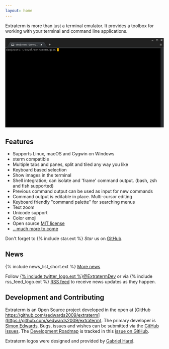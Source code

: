 ```yaml
---
layout: home
---
```


Extraterm is more than just a terminal emulator. It provides a toolbox for working with your terminal and command line applications.

![Directly edit and execute command output](edit_direct.gif)

## Features

* Supports Linux, macOS and Cygwin on Windows
* xterm compatible
* Multiple tabs and panes, split and tiled any way you like
* Keyboard based selection
* Show images in the terminal
* Shell integration; can isolate and 'frame' command output. (bash, zsh and fish supported)
* Previous command output can be used as input for new commands
* Command output is editable in place. Multi-cursor editing
* Keyboard friendly "command palette" for searching menus
* Text zoom
* Unicode support
* Color emoji
* Open source [MIT license](https://github.com/sedwards2009/extraterm/blob/master/LICENSE.txt)
* [...much more to come](https://github.com/sedwards2009/extraterm/issues/30)

Don't forget to {% include star.ext %} *Star* us on [GitHub](https://github.com/sedwards2009/extraterm).


## News
{% include news_list_short.ext %}
[More news](news.html)

Follow [{% include twitter_logo.ext %}@ExtratermDev](https://twitter.com/ExtratermDev) or via {% include rss_feed_logo.ext %} <a rel="alternate" type="application/rss+xml" href="feed.xml">RSS feed</a> to receive news updates as they happen.


## Development and Contributing

Extraterm is an Open Source project developed in the open at [GitHub https://github.com/sedwards2009/extraterm](https://github.com/sedwards2009/extraterm). The primary developer is [Simon Edwards](mailto:simon@simonzone.com). Bugs, issues and wishes can be submitted via the [GitHub issues](https://github.com/sedwards2009/extraterm/issues). The [Development Roadmap](https://github.com/sedwards2009/extraterm/issues/30) is tracked in this [issue on GitHub](https://github.com/sedwards2009/extraterm/issues/30).

Extraterm logos were designed and provided by [Gabriel Harel](https://github.com/g-harel).
